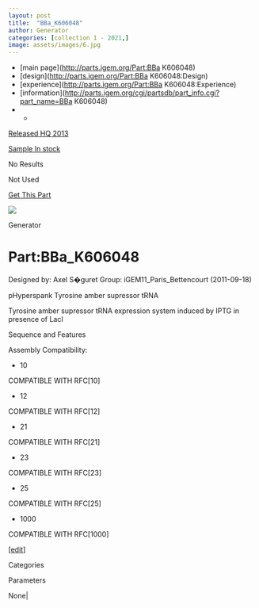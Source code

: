 ```yaml
---
layout: post
title:  "BBa_K606048"
author: Generator
categories: [collection 1 - 2021,] 
image: assets/images/6.jpg
---
```



  * [main page](http://parts.igem.org/Part:BBa K606048)
  * [design](http://parts.igem.org/Part:BBa K606048:Design)
  * [experience](http://parts.igem.org/Part:BBa K606048:Experience)
  * [information](http://parts.igem.org/cgi/partsdb/part_info.cgi?part_name=BBa K606048)
  *   * 

[Released HQ 2013](http://parts.igem.org/Help:Part_Status_Box)

[Sample In stock](http://parts.igem.org/Help:Part_Status_Box)

No Results

Not Used

[ Get This Part](http://parts.igem.org/partsdb/get_part.cgi?part=BBa_K606048)

![](http://parts.igem.org/images/partbypart/icon_generator.png)

Generator

# Part:BBa_K606048

Designed by: Axel S�guret   Group: iGEM11_Paris_Bettencourt   (2011-09-18)

  
pHyperspank Tyrosine amber supressor tRNA

Tyrosine amber supressor tRNA expression system induced by IPTG in presence of
LacI

Sequence and Features

  

Assembly Compatibility:

  * 10

COMPATIBLE WITH RFC[10]

  * 12

COMPATIBLE WITH RFC[12]

  * 21

COMPATIBLE WITH RFC[21]

  * 23

COMPATIBLE WITH RFC[23]

  * 25

COMPATIBLE WITH RFC[25]

  * 1000

COMPATIBLE WITH RFC[1000]

  

[[edit](http://parts.igem.org/partsdb/part_info.cgi?part_name=BBa_K606048)]

Categories

Parameters

None|

